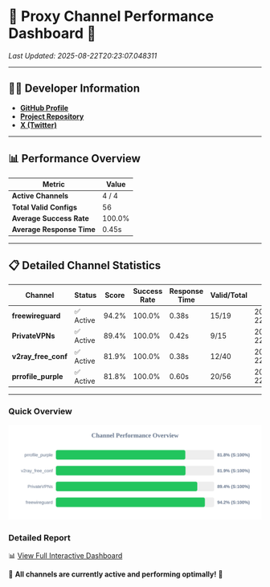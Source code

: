 # 🌟 Proxy Channel Performance Dashboard 🌟

_Last Updated: 2025-08-22T20:23:07.048311_

---

## 👩‍💻 Developer Information

- **[GitHub Profile](https://github.com/4n0nymou3)**  
- **[Project Repository](https://github.com/4n0nymou3/multi-proxy-config-fetcher)**  
- **[X (Twitter)](https://x.com/4n0nymou3)**  

---

## 📊 Performance Overview

| Metric                | Value       |
|-----------------------|-------------|
| **Active Channels**   | 4 / 4       |
| **Total Valid Configs** | 56          |
| **Average Success Rate** | 100.0%      |
| **Average Response Time** | 0.45s       |

---

## 📋 Detailed Channel Statistics

| Channel          | Status     | Score  | Success Rate | Response Time | Valid/Total | Last Success               |
|------------------|------------|--------|--------------|---------------|-------------|----------------------------|
| **freewireguard**  | ✅ Active  | 94.2%  | 100.0% | 0.38s         | 15/19       | 2025-08-22T20:23:07.046522 |
| **PrivateVPNs**  | ✅ Active  | 89.4%  | 100.0% | 0.42s         | 9/15       | 2025-08-22T20:23:06.638910 |
| **v2ray_free_conf**  | ✅ Active  | 81.9%  | 100.0% | 0.38s         | 12/40       | 2025-08-22T20:23:06.174552 |
| **prrofile_purple**  | ✅ Active  | 81.8%  | 100.0% | 0.60s         | 20/56       | 2025-08-22T20:23:05.700745 |

---

### Quick Overview
<div align="center">
  <a href="https://raw.githubusercontent.com/nullluser/NullRepo/refs/heads/main/assets/channel_stats_chart.svg">
    <img src="https://raw.githubusercontent.com/nullluser/NullRepo/refs/heads/main/assets/channel_stats_chart.svg" alt="Source Performance Statistics" width="800">
  </a>
</div>

### Detailed Report
📊 [View Full Interactive Dashboard](https://htmlpreview.github.io/?https://github.com/nullluser/NullRepo/blob/main/assets/performance_report.html)

🎉 **All channels are currently active and performing optimally!** 🎉
